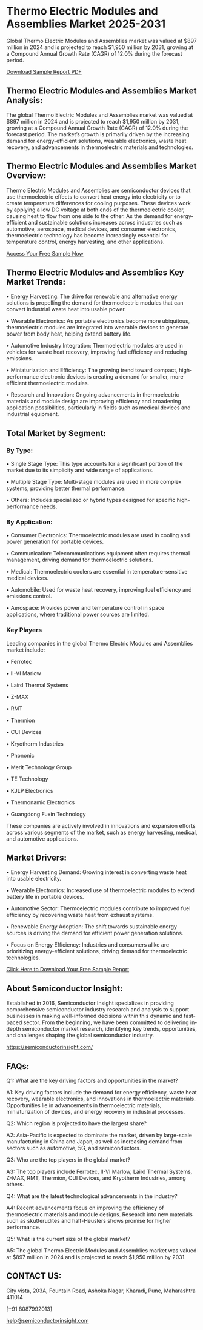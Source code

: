 <h1>Thermo Electric Modules and Assemblies Market 2025-2031</h1>

Global Thermo Electric Modules and Assemblies market was valued at $897 million in 2024 and is projected to reach $1,950 million by 2031, growing at a Compound Annual Growth Rate (CAGR) of 12.0% during the forecast period.

[Download Sample Report PDF
](https://semiconductorinsight.com/download-sample-report/?product_id=88302)

<h2>Thermo Electric Modules and Assemblies Market Analysis:</h2>

The global Thermo Electric Modules and Assemblies market was valued at $897 million in 2024 and is projected to reach $1,950 million by 2031, growing at a Compound Annual Growth Rate (CAGR) of 12.0% during the forecast period. The market’s growth is primarily driven by the increasing demand for energy-efficient solutions, wearable electronics, waste heat recovery, and advancements in thermoelectric materials and technologies.

<h2>Thermo Electric Modules and Assemblies Market Overview:</h2>

Thermo Electric Modules and Assemblies are semiconductor devices that use thermoelectric effects to convert heat energy into electricity or to create temperature differences for cooling purposes. These devices work by applying a low DC voltage at both ends of the thermoelectric cooler, causing heat to flow from one side to the other. As the demand for energy-efficient and sustainable solutions increases across industries such as automotive, aerospace, medical devices, and consumer electronics, thermoelectric technology has become increasingly essential for temperature control, energy harvesting, and other applications.

[Access Your Free Sample Now
](https://semiconductorinsight.com/report/thermo-electric-modules-and-assemblies-market-2/)

<h2>Thermo Electric Modules and Assemblies Key Market Trends:</h2>

•	Energy Harvesting: The drive for renewable and alternative energy solutions is propelling the demand for thermoelectric modules that can convert industrial waste heat into usable power.

•	Wearable Electronics: As portable electronics become more ubiquitous, thermoelectric modules are integrated into wearable devices to generate power from body heat, helping extend battery life.

•	Automotive Industry Integration: Thermoelectric modules are used in vehicles for waste heat recovery, improving fuel efficiency and reducing emissions.

•	Miniaturization and Efficiency: The growing trend toward compact, high-performance electronic devices is creating a demand for smaller, more efficient thermoelectric modules.

•	Research and Innovation: Ongoing advancements in thermoelectric materials and module design are improving efficiency and broadening application possibilities, particularly in fields such as medical devices and industrial equipment.

<h2>Total Market by Segment:</h2>

<h3>By Type:</h3>

•	Single Stage Type: This type accounts for a significant portion of the market due to its simplicity and wide range of applications.

•	Multiple Stage Type: Multi-stage modules are used in more complex systems, providing better thermal performance.

•	Others: Includes specialized or hybrid types designed for specific high-performance needs.

<h3>By Application:</h3>

•	Consumer Electronics: Thermoelectric modules are used in cooling and power generation for portable devices.

•	Communication: Telecommunications equipment often requires thermal management, driving demand for thermoelectric solutions.

•	Medical: Thermoelectric coolers are essential in temperature-sensitive medical devices.

•	Automobile: Used for waste heat recovery, improving fuel efficiency and emissions control.

•	Aerospace: Provides power and temperature control in space applications, where traditional power sources are limited.

<h3>Key Players </h3>

Leading companies in the global Thermo Electric Modules and Assemblies market include:

•	Ferrotec

•	II-VI Marlow

•	Laird Thermal Systems

•	Z-MAX

•	RMT

•	Thermion

•	CUI Devices

•	Kryotherm Industries

•	Phononic

•	Merit Technology Group

•	TE Technology

•	KJLP Electronics

•	Thermonamic Electronics

•	Guangdong Fuxin Technology

These companies are actively involved in innovations and expansion efforts across various segments of the market, such as energy harvesting, medical, and automotive applications.


<h2>Market Drivers:</h2>
  
•	Energy Harvesting Demand: Growing interest in converting waste heat into usable electricity.

•	Wearable Electronics: Increased use of thermoelectric modules to extend battery life in portable devices.

•	Automotive Sector: Thermoelectric modules contribute to improved fuel efficiency by recovering waste heat from exhaust systems.

•	Renewable Energy Adoption: The shift towards sustainable energy sources is driving the demand for efficient power generation solutions.

•	Focus on Energy Efficiency: Industries and consumers alike are prioritizing energy-efficient solutions, driving demand for thermoelectric technologies.

[Click Here to Download Your Free Sample Report 
](https://semiconductorinsight.com/report/thermo-electric-modules-and-assemblies-market-2/)

<h2>About Semiconductor Insight:</h2>

Established in 2016, Semiconductor Insight specializes in providing comprehensive semiconductor industry research and analysis to support businesses in making well-informed decisions within this dynamic and fast-paced sector. From the beginning, we have been committed to delivering in-depth semiconductor market research, identifying key trends, opportunities, and challenges shaping the global semiconductor industry.

https://semiconductorinsight.com/

<h2>FAQs:</h2>

Q1: What are the key driving factors and opportunities in the market?

A1: Key driving factors include the demand for energy efficiency, waste heat recovery, wearable electronics, and innovations in thermoelectric materials. Opportunities lie in advancements in thermoelectric materials, miniaturization of devices, and energy recovery in industrial processes.

Q2: Which region is projected to have the largest share?

A2: Asia-Pacific is expected to dominate the market, driven by large-scale manufacturing in China and Japan, as well as increasing demand from sectors such as automotive, 5G, and semiconductors.

Q3: Who are the top players in the global market?

A3: The top players include Ferrotec, II-VI Marlow, Laird Thermal Systems, Z-MAX, RMT, Thermion, CUI Devices, and Kryotherm Industries, among others.

Q4: What are the latest technological advancements in the industry?

A4: Recent advancements focus on improving the efficiency of thermoelectric materials and module designs. Research into new materials such as skutterudites and half-Heuslers shows promise for higher performance.

Q5: What is the current size of the global market?

A5: The global Thermo Electric Modules and Assemblies market was valued at $897 million in 2024 and is projected to reach $1,950 million by 2031.

<h2>CONTACT US:</h2></

City vista, 203A, Fountain Road, Ashoka Nagar, Kharadi, Pune, Maharashtra 411014

[+91 8087992013]

help@semiconductorinsight.com






